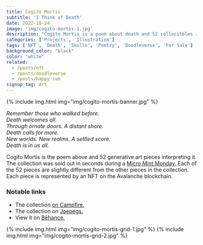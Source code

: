 ```yaml
---
title: Cogito Mortis
subtitle: 'I Think of Death'
date: 2022-10-24
image: 'img/cogito-mortis-1.jpg'
description: "Cogito Mortis is a poem about death and 52 collecitbles interpreting the poem."
categories: ['Projects', 'Illustration']
tags: ['NFT', 'Death', 'Skulls', 'Poetry', 'Doodleverse', 'For Sale']
background_color: "black"
color: "white"
related:
  - /posts/nft
  - /posts/doodleverse
  - /posts/happy-sun
signup_tag: Art
---
```

{% include img.html img="img/cogito-mortis-banner.jpg" %}

*Remember those who walked before.  
Death welcomes all.  
Through ornate doors. A distant shore.  
Death calls for more.  
New worlds. New realms. A settled score.  
Death is in us all.*

Cogito Mortis is the poem above and 52 generative art pieces interpreting it. The collection was sold out in seconds during a [Micro Mint Monday.](https://metapep.com/micro/) Each of the 52 pieces are slightly different from the other pieces in the collection. Each piece is represented by an NFT on the Avalanche blockchain.

### Notable links
- The collection [on Campfire.](http://ttkb.me/mortis)
- The collection on [Joepegs.](https://joepegs.com/collections/avalanche/cogito-mortis)
- View it on [Bēhance.](https://www.behance.net/gallery/162897369/Cogito-MortisI-Think-of-Death)

{% include img.html img="img/cogito-mortis-grid-1.jpg" %}
{% include img.html img="img/cogito-mortis-grid-2.jpg" %}